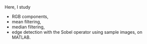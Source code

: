 Here, I study 
- RGB components,
- mean filtering,
- median filtering,
- edge detection with the Sobel operator
using sample images, on MATLAB.
